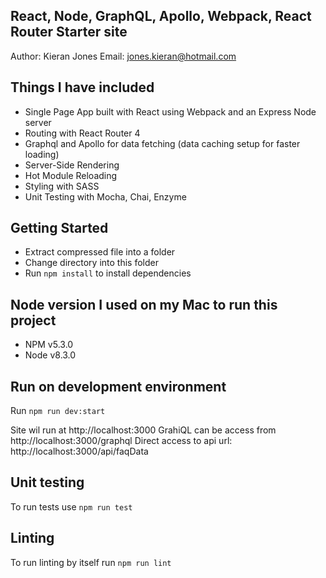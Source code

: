 ## React, Node, GraphQL, Apollo, Webpack, React Router Starter site

Author: Kieran Jones
Email: jones.kieran@hotmail.com

## Things I have included

* Single Page App built with React using Webpack and an Express Node server
* Routing with React Router 4
* Graphql and Apollo for data fetching (data caching setup for faster loading)
* Server-Side Rendering
* Hot Module Reloading
* Styling with SASS
* Unit Testing with Mocha, Chai, Enzyme

## Getting Started

* Extract compressed file into a folder
* Change directory into this folder
* Run `npm install` to install dependencies

## Node version I used on my Mac to run this project
* NPM v5.3.0
* Node v8.3.0

## Run on development environment

Run `npm run dev:start`

Site wil run at http://localhost:3000
GrahiQL can be access from http://localhost:3000/graphql
Direct access to api url: http://localhost:3000/api/faqData

## Unit testing

To run tests use `npm run test`

## Linting

To run linting by itself run `npm run lint`